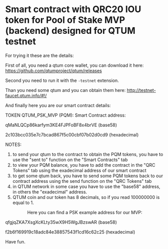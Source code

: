 # Smart contract with QRC20 IOU token for Pool of Stake MVP (backend) designed for QTUM testnet

For trying it these are the details:

First of all, you need a qtum core wallet, you can download it here: https://github.com/qtumproject/qtum/releases

Second you need to run it with the `-testnet` extension.

Than you need some qtum and you can obtain them here: http://testnet-faucet.qtum.info/#!/

And finally here you are our smart contract details:

TOKEN QTUM_PSK_MVP (PQM):
Smart Contract address:

qMaNLQCp86karfym3KE4FJPFoBF8x4brVE (base58)

2c103bcc035e7c7bcad867f5c00cbf07b02d0cd9 (hexadecimal)

NOTES:

1) to send your qtum to the contract to obtain the PQM tokens, you have to use the "sent to" function on the "Smart Contracts" tab
2) to view your PQM balance, you have to add the contract in the "QRC Tokens" tab using the exadecimal address of our smart contract
3) to get some qtum back, you have to send some PQM tokens back to our contract address using the send function on the "QRC Tokens" tab
4) in QTUM network in some case you have to use the "base58" address, in others the "exadecimal" address.
5) QTUM coin and our token has 8 decimals, so if you read 100000000 is equal to 1.
<p align="center">
Here you can find a PSK example address for our MVP:

qfgjqZKA7XsgXcKLty35wX9H5WgJBzswAR (base58)

f2b6f169919c18adc84e38857543f1cd16c62c25 (hexadecimal)
</p>

Have fun.
